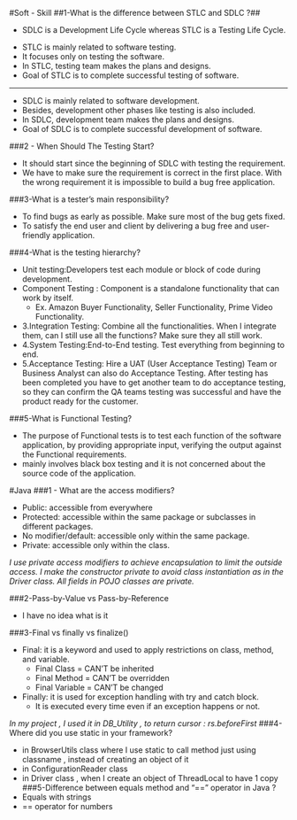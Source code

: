 <!-- Headings -->
#Soft - Skill
##1-What is the difference between STLC and SDLC ?##
*  SDLC is a Development Life Cycle whereas STLC is a Testing Life Cycle.
- STLC is mainly related to software testing.
- It focuses only on testing the software.
- In STLC, testing team makes the plans and designs.
- Goal of STLC is to complete successful testing of software.
---------------------------------------------------------
- SDLC is mainly related to software development.
- Besides, development other phases like testing is also included.
- In SDLC, development team makes the plans and designs.
- Goal of SDLC is to complete successful development of software.

###2 - When Should The Testing Start?
- It should start since the beginning of SDLC with testing the requirement.
- We have to make sure the requirement is correct in the first place. 
With the wrong requirement it is impossible to build a bug free application.
  
###3-What is a tester’s main responsibility?
- To find bugs as early as possible. Make sure most of the bug gets fixed. 
- To satisfy the end user and client by delivering a bug free and user-friendly application. 

###4-What is the testing hierarchy?
- Unit testing:Developers test each module or block of code during development. 
- Component Testing : Component is a standalone functionality that can work by itself. 
  - Ex. Amazon Buyer Functionality, Seller Functionality, Prime Video Functionality. 
- 3.Integration Testing: Combine all the functionalities. When I integrate them, can I still use all the functions? Make sure they all still work.
- 4.System Testing:End-to-End testing. Test everything from beginning to end. 
- 5.Acceptance Testing: Hire a UAT (User Acceptance Testing) Team or Business Analyst can also do Acceptance Testing.
 After testing has been completed you have to get another team to do acceptance testing, so they can confirm the QA teams testing was successful and have the product ready for the customer.

###5-What is Functional Testing?
- The purpose of Functional tests is to test each function of the software application, by providing appropriate input, verifying the output against the Functional requirements.
- mainly involves black box testing and it is not concerned about the source code of the application.

#Java
###1 - What are the access modifiers?
- Public: accessible from everywhere 
- Protected: accessible within the same package or subclasses in different packages. 
- No modifier/default: accessible only within the same package. 
- Private: accessible only within the class.

*I use private access modifiers to achieve encapsulation to limit the outside access. I make the constructor private to avoid class instantiation as in the Driver class. All fields in POJO classes are private.*

###2-Pass-by-Value vs Pass-by-Reference
- I have no idea what is it

###3-Final vs finally vs finalize()
- Final: it is a keyword and used to apply restrictions on class, method, and variable. 
  - Final Class = CAN’T be inherited 
  - Final Method = CAN’T be overridden
  - Final Variable = CAN’T be changed 
- Finally: it is used for exception handling with try and catch block. 
  - It is executed every time even if an exception happens or not.
  
*In my project , I used it in DB_Utility , to return cursor : rs.beforeFirst*
###4-Where did you use static in your framework?
- in BrowserUtils class where I use static to call method just using classname , instead of creating an object of it
- in ConfigurationReader class
- in Driver class , when I create an object of ThreadLocal to have 1 copy
###5-Difference between equals method and “==” operator in Java ?
- Equals with strings 
- == operator for numbers